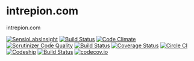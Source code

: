 # intrepion.com
intrepion.com

[![SensioLabsInsight](https://insight.sensiolabs.com/projects/6d56b1d7-839e-4401-8e19-ecca2609bf5d/mini.png)](https://insight.sensiolabs.com/projects/6d56b1d7-839e-4401-8e19-ecca2609bf5d)
[![Build Status](https://travis-ci.org/intrepion/intrepion.com.svg)](https://travis-ci.org/intrepion/intrepion.com)
[![Code Climate](https://codeclimate.com/github/intrepion/intrepion.com/badges/gpa.svg)](https://codeclimate.com/github/intrepion/intrepion.com)
[![Scrutinizer Code Quality](https://scrutinizer-ci.com/g/intrepion/intrepion.com/badges/quality-score.png?b=master)](https://scrutinizer-ci.com/g/intrepion/intrepion.com/?branch=master)
[![Build Status](https://scrutinizer-ci.com/g/intrepion/intrepion.com/badges/build.png?b=master)](https://scrutinizer-ci.com/g/intrepion/intrepion.com/build-status/master)
[![Coverage Status](https://coveralls.io/repos/intrepion/intrepion.com/badge.svg?branch=master&service=github)](https://coveralls.io/github/intrepion/intrepion.com?branch=master)
[![Circle CI](https://circleci.com/gh/intrepion/intrepion.com.svg?style=svg)](https://circleci.com/gh/intrepion/intrepion.com)
[![Codeship](https://codeship.com/projects/bc507d80-0f24-0133-4a5f-226e55fae8ac/status?branch=master)](https://codeship.com/projects/91893)
[![Build Status](https://semaphoreci.com/api/v1/projects/b8da4dde-4298-416e-8653-dea8e5162fd7/487218/badge.svg)](https://semaphoreci.com/intrepion/intrepion-com-2)
[![codecov.io](http://codecov.io/github/intrepion/intrepion.com/coverage.svg?branch=master)](http://codecov.io/github/intrepion/intrepion.com?branch=master)
